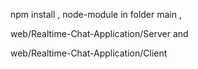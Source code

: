npm install , node-module in  folder main ,

web/Realtime-Chat-Application/Server and

web/Realtime-Chat-Application/Client


